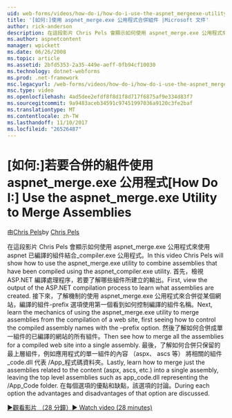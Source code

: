 ```yaml
---
uid: web-forms/videos/how-do-i/how-do-i-use-the-aspnet_mergeexe-utility-to-merge-assemblies
title: '[如何:]使用 aspnet_merge.exe 公用程式合併組件 |Microsoft 文件'
author: rick-anderson
description: 在這段影片 Chris Pels 會顯示如何使用 aspnet_merge.exe 公用程式來結合使用 aspnet_compiler.exe utilit 已編譯的組件...
ms.author: aspnetcontent
manager: wpickett
ms.date: 06/26/2008
ms.topic: article
ms.assetid: 2bfd5353-2a35-449e-aeff-0fb94cf10030
ms.technology: dotnet-webforms
ms.prod: .net-framework
msc.legacyurl: /web-forms/videos/how-do-i/how-do-i-use-the-aspnet_mergeexe-utility-to-merge-assemblies
msc.type: video
ms.openlocfilehash: 4ad5dee2efdf8f8d1f8d717f6875af9e334d83f7
ms.sourcegitcommit: 9a9483aceb34591c97451997036a9120c3fe2baf
ms.translationtype: MT
ms.contentlocale: zh-TW
ms.lasthandoff: 11/10/2017
ms.locfileid: "26526487"
---
```

<a name="how-do-i-use-the-aspnetmergeexe-utility-to-merge-assemblies"></a><span data-ttu-id="3acfe-103">[如何:]若要合併的組件使用 aspnet_merge.exe 公用程式</span><span class="sxs-lookup"><span data-stu-id="3acfe-103">[How Do I:] Use the aspnet_merge.exe Utility to Merge Assemblies</span></span>
====================
<span data-ttu-id="3acfe-104">由[Chris Pels](https://twitter.com/chrispels)</span><span class="sxs-lookup"><span data-stu-id="3acfe-104">by [Chris Pels](https://twitter.com/chrispels)</span></span>

<span data-ttu-id="3acfe-105">在這段影片 Chris Pels 會顯示如何使用 aspnet\_merge.exe 公用程式來使用 aspnet 已編譯的組件結合\_compiler.exe 公用程式。</span><span class="sxs-lookup"><span data-stu-id="3acfe-105">In this video Chris Pels will show how to use the aspnet\_merge.exe utility to combine assemblies that have been compiled using the aspnet\_compiler.exe utility.</span></span> <span data-ttu-id="3acfe-106">首先，檢視 ASP.NET 編譯處理程序，若要了解哪些組件所建立的輸出。</span><span class="sxs-lookup"><span data-stu-id="3acfe-106">First, view the output of the ASP.NET compilation process to learn what assemblies are created.</span></span> <span data-ttu-id="3acfe-107">接下來，了解機制的使用 aspnet\_merge.exe 公用程式來合併從某個網站，編譯的組件-prefix 選項使用第一個看到如何控制編譯的組件名稱。</span><span class="sxs-lookup"><span data-stu-id="3acfe-107">Next, learn the mechanics of using the aspnet\_merge.exe utility to merge assemblies from the compilation of a web site, first seeing how to control the compiled assembly names with the –prefix option.</span></span> <span data-ttu-id="3acfe-108">然後了解如何合併成單一組件的已編譯的網站的所有組件。</span><span class="sxs-lookup"><span data-stu-id="3acfe-108">Then see how to merge all the assemblies for a compiled web site into a single assembly.</span></span> <span data-ttu-id="3acfe-109">最後，了解如何合併只保留的最上層組件，例如應用程式的單一組件的內容 （aspx、 ascs 等） 將相關的組件\_code.dll 代表 /App\_程式碼資料夾。</span><span class="sxs-lookup"><span data-stu-id="3acfe-109">Lastly, learn how to merge just the assemblies related to the content (aspx, ascs, etc.) into a single assembly, leaving the top level assemblies such as app\_code.dll representing the /App\_Code folder.</span></span> <span data-ttu-id="3acfe-110">在每個選項的優點和缺點，該選項的討論。</span><span class="sxs-lookup"><span data-stu-id="3acfe-110">During each option the advantages and disadvantages of that option are discussed.</span></span>

[<span data-ttu-id="3acfe-111">&#9654;觀看影片 （28 分鐘）</span><span class="sxs-lookup"><span data-stu-id="3acfe-111">&#9654; Watch video (28 minutes)</span></span>](https://channel9.msdn.com/Blogs/ASP-NET-Site-Videos/how-do-i-use-the-aspnet_mergeexe-utility-to-merge-assemblies)
